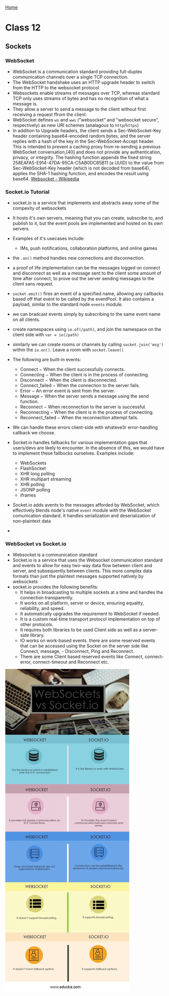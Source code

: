 [Home](../README.md)

# Class 12

## Sockets

### WebSocket

- WebSocket is a communication standard providing full-duplex communication channels over a single TCP connection.
- The WebSocket handshake uses an HTTP upgrade header to switch from the HTTP to the websocket protocol
- Websockets enable streams of messages over TCP, whereas standard TCP only uses streams of bytes and has no recognition of what a message is.
- They allow a server to send a message to the client without first receiving a request ffrom the client.
- WebSocket defines `ws` and `wws` ("websocket" and "websocket secure", respectively) as new URI schemes (analagous to `http`/`https`)
- In addition to Upgrade headers, the client sends a Sec-WebSocket-Key header containing base64-encoded random bytes, and the server replies with a hash of the key in the Sec-WebSocket-Accept header. This is intended to prevent a caching proxy from re-sending a previous WebSocket conversation,[40] and does not provide any authentication, privacy, or integrity. The hashing function appends the fixed string 258EAFA5-E914-47DA-95CA-C5AB0DC85B11 (a UUID) to the value from Sec-WebSocket-Key header (which is not decoded from base64), applies the SHA-1 hashing function, and encodes the result using base64. [Websocket - Wikipedia](https://en.wikipedia.org/wiki/WebSocket)

### Socket.io Tutorial

- socket.io is a service that implements and abstracts away some of the compexity of websockets
- It hosts it's own servers, meaning that you can create, subscribe to, and publish to it, but the event pools are implemented and hosted on its own servers.
- Examples of it's usecases include:
  - IMs, push notifications, collaboration platforms, and online games

- the `.on()` method handles new connections and disconnection.
- a proof of life implementation can be the messages logged on connect and disconnect as well as a message sent to the client some amount of time after connect, to prove out the server sending messages to the client sans request.
- `socket.emit()` fires an event of a specified name, allowing any callbacks based off that event to be called by the eventPool. It also contains a payload, similar to the standard node `events` module.
- we can bradcast events simply by subscribing to the same event name on all clients.
- create namespaces using `io.of(/path)`, and join the namespace on the client side with `var = io(/path)`
- similarly we can create rooms or channels by calling `socket.join('msg')` within the `io.on()`. Leave a room with `socket.leave()`
- The following are built-in events:
  - Connect − When the client successfully connects.
  - Connecting − When the client is in the process of connecting.
  - Disconnect − When the client is disconnected.
  - Connect_failed − When the connection to the server fails.
  - Error − An error event is sent from the server.
  - Message − When the server sends a message using the send function.
  - Reconnect − When reconnection to the server is successful.
  - Reconnecting − When the client is in the process of connecting.
  - Reconnect_failed − When the reconnection attempt fails.

- We can handle these errors client-side with whateve3r error-handling callback we choose.
- Socket.io handles fallbacks for various implementation gaps that users/devs are likely to encounter. In the absence of this, we would have to implement these fallbocks ourselves. Examples include:
  - WebSockets
  - FlashSocket
  - XHR long polling
  - XHR multipart streaming
  - XHR polling
  - JSONP polling
  - iframes

- Socket.io adds avents to the messages afforded by WebSocket, which effectively blends node's native `event` module with the WebSocket comunication standard. It handles serialization and deserialization of non-plaintext data
- 

### WebSocket vs Socket.io


- Websocket is a communication standard
- Socket.io is a service that uses the Websocket communication standard and events to allow for easy two-way data flow between client and server, and subsequently between clients. This more complex data formats than just the plaintext messages supported natively by websockets
- socket.io provides the following benefits:
  - It helps in broadcasting to multiple sockets at a time and handles the connection transparently.
  - It works on all platform, server or device, ensuring equality, reliability, and speed.
  - It automatically upgrades the requirement to WebSocket if needed.
  - It is a custom real-time transport protocol implementation on top of other protocols.
  - It requires both libraries to be used Client side as well as a server-side library.
  - IO works on work-based events. there are some reserved events that can be accessed using the Socket on the server side like Connect, message,   - Disconnect, Ping and Reconnect.
  - There are some Client based reserved events like Connect, connect- error, connect-timeout and Reconnect etc.

![Comparison](../images/401-websocket-vs-socketio.jpeg)
